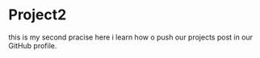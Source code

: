 # Project2

this is my second pracise here i learn how o push our projects post in our GitHub profile.